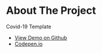 # About The Project

Covid-19 Template
-   [View Demo on Github](https://klcahmet.github.io/kodluyoruz-odev-iV/)
-   [Codepen.io](https://codepen.io/klcahmet/pen/JjRaRLm)